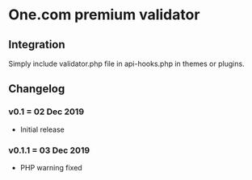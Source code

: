 # One.com premium validator

## Integration
Simply include validator.php file in api-hooks.php in themes or plugins.

## Changelog
### v0.1 = 02 Dec 2019
* Initial release

### v0.1.1 = 03 Dec 2019
* PHP warning fixed